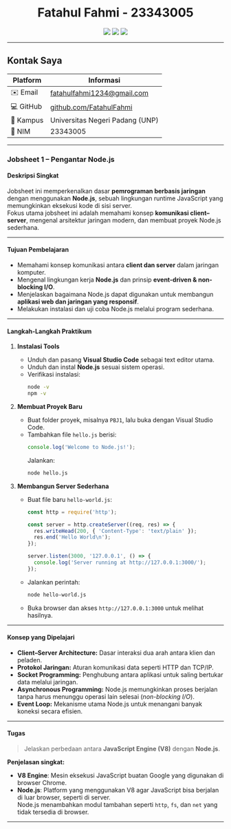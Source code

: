 

<h1 align="center">Fatahul Fahmi - 23343005</h1>

<p align="center">
  <a href="mailto:fatahulfahmi1234@gmail.com"><img src="https://img.shields.io/badge/📧_Email-fatahulfahmi1234%40gmail.com-blue?style=for-the-badge"></a>
  <img src="https://img.shields.io/badge/🎓_Universitas_Negeri_Padang-orange?style=for-the-badge">
  <img src="https://img.shields.io/badge/💻_Teknik_Informatika-green?style=for-the-badge">
</p>

---


##  Kontak Saya
| Platform | Informasi |
|-----------|------------|
| ✉️ Email | [fatahulfahmi1234@gmail.com](mailto:fatahulfahmi1234@gmail.com) |
| 💻 GitHub | [github.com/FatahulFahmi](https://github.com/FatahulFahmi) |
| 🏫 Kampus | Universitas Negeri Padang (UNP) |
| 🧾 NIM | 23343005 |

---

###  Jobsheet 1 – Pengantar Node.js 

####  Deskripsi Singkat
Jobsheet ini memperkenalkan dasar **pemrograman berbasis jaringan** dengan menggunakan **Node.js**, sebuah lingkungan runtime JavaScript yang memungkinkan eksekusi kode di sisi server.  
Fokus utama jobsheet ini adalah memahami konsep **komunikasi client–server**, mengenal arsitektur jaringan modern, dan membuat proyek Node.js sederhana.

---

####  Tujuan Pembelajaran
- Memahami konsep komunikasi antara **client dan server** dalam jaringan komputer.  
- Mengenal lingkungan kerja **Node.js** dan prinsip **event-driven & non-blocking I/O**.  
- Menjelaskan bagaimana Node.js dapat digunakan untuk membangun **aplikasi web dan jaringan yang responsif**.  
- Melakukan instalasi dan uji coba Node.js melalui program sederhana.

---

####  Langkah-Langkah Praktikum

1. **Instalasi Tools**
   - Unduh dan pasang **Visual Studio Code** sebagai text editor utama.  
   - Unduh dan instal **Node.js** sesuai sistem operasi.  
   - Verifikasi instalasi:
     ```bash
     node -v
     npm -v
     ```

2. **Membuat Proyek Baru**
   - Buat folder proyek, misalnya `PBJ1`, lalu buka dengan Visual Studio Code.  
   - Tambahkan file `hello.js` berisi:
     ```javascript
     console.log('Welcome to Node.js!');
     ```
     Jalankan:
     ```bash
     node hello.js
     ```

3. **Membangun Server Sederhana**
   - Buat file baru `hello-world.js`:
     ```javascript
     const http = require('http');

     const server = http.createServer((req, res) => {
       res.writeHead(200, { 'Content-Type': 'text/plain' });
       res.end('Hello World\n');
     });

     server.listen(3000, '127.0.0.1', () => {
       console.log('Server running at http://127.0.0.1:3000/');
     });
     ```
   - Jalankan perintah:
     ```bash
     node hello-world.js
     ```
   - Buka browser dan akses `http://127.0.0.1:3000` untuk melihat hasilnya.

---

####  Konsep yang Dipelajari
- **Client–Server Architecture:** Dasar interaksi dua arah antara klien dan peladen.  
- **Protokol Jaringan:** Aturan komunikasi data seperti HTTP dan TCP/IP.  
- **Socket Programming:** Penghubung antara aplikasi untuk saling bertukar data melalui jaringan.  
- **Asynchronous Programming:** Node.js memungkinkan proses berjalan tanpa harus menunggu operasi lain selesai (*non-blocking I/O*).  
- **Event Loop:** Mekanisme utama Node.js untuk menangani banyak koneksi secara efisien.

---

####  Tugas
> Jelaskan perbedaan antara **JavaScript Engine (V8)** dengan **Node.js**.

**Penjelasan singkat:**  
- **V8 Engine**: Mesin eksekusi JavaScript buatan Google yang digunakan di browser Chrome.  
- **Node.js**: Platform yang menggunakan V8 agar JavaScript bisa berjalan di luar browser, seperti di server.  
  Node.js menambahkan modul tambahan seperti `http`, `fs`, dan `net` yang tidak tersedia di browser.

---

